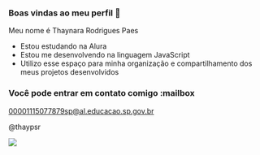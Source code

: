 ### Boas vindas ao meu perfil 🌼

Meu nome é Thaynara Rodrigues Paes

- Estou estudando na Alura
- Estou me desenvolvendo na linguagem JavaScript
- Utilizo esse espaço para minha organização e compartilhamento dos meus projetos desenvolvidos

### Você pode entrar em contato comigo :mailbox

00001115077879sp@al.educacao.sp.gov.br

@thaypsr

![](https://media.tenor.com/Ex1pkci_-v8AAAAi/white-cute-cat-hearts.gif)
